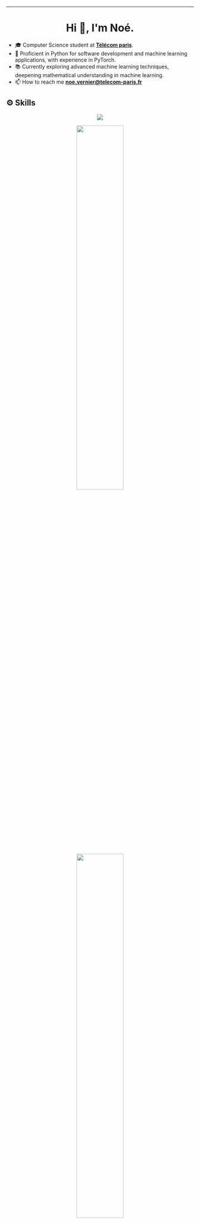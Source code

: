 
---
<h1 align="center">Hi 👋, I'm Noé.</h1>

- 🎓 Computer Science student at [**Télécom paris**](https://www.telecom-paris.fr).
- 🌱 Proficient in Python for software development and machine learning applications, with experience in PyTorch.
- 📚 Currently exploring advanced machine learning techniques, deepening mathematical understanding in machine learning.
- 📫 How to reach me **noe.vernier@telecom-paris.fr**

## ⚙️ Skills
<p align="center">
	<a href="">
		<img src="https://skillicons.dev/icons?i=cpp,java,python,solidity,c,javascript,ocaml,pytorch,tensorflow,swift,typescript,react,html">
	</a>
</p>

<p align="center">
  <img height="50%" width="auto" src ="https://github-readme-stats.vercel.app/api?username=noevernier&show_icons=true&count_private=true&theme=github_dark_dimmed&hide_border=true&hide=issues,stars&bg_color=00000000&rank_icon=github">
  <img height="50%" width="auto" src ="https://github-readme-stats.vercel.app/api/top-langs/?username=noevernier&layout=compact&hide_border=true&theme=github_dark_dimmed&bg_color=00000000&langs_count=6&hide=jupyter%20notebook,tex,css,php">
  <br>
  <br>
</p>

## 📂 Projects :
